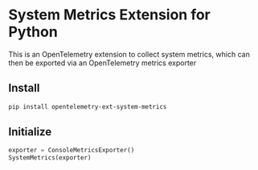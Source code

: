 # System Metrics Extension for Python
This is an OpenTelemetry extension to collect system metrics, which can then be exported via an OpenTelemetry metrics exporter

## Install

```bash
pip install opentelemetry-ext-system-metrics
```

## Initialize

```python
exporter = ConsoleMetricsExporter()
SystemMetrics(exporter)
```